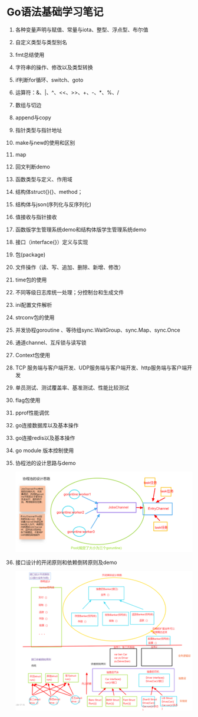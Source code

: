 # Go语法基础学习笔记

1. 各种变量声明与赋值、常量与iota、整型、浮点型、布尔值

2. 自定义类型与类型别名

3. fmt总结使用

4. 字符串的操作、修改以及类型转换

5. if判断for循环、switch、goto

6. 运算符：&、|、^、<<、>>、+、-、*、%、/

7. 数组与切边

8. append与copy

9. 指针类型与指针地址

10. make与new的使用和区别

11. map

12. 回文判断demo

13. 函数类型与定义、作用域

14. 结构体struct{}{}、method；

15. 结构体与json(序列化与反序列化)

16. 值接收与指针接收

17. 函数版学生管理系统demo和结构体版学生管理系统demo

18. 接口（interface{}）定义与实现

19. 包(package)

20. 文件操作（读、写、追加、删除、新增、修改）

21. time包的使用

22. 不同等级日志库统一处理；分控制台和生成文件

23. ini配置文件解析

24. strconv包的使用

25. 并发协程goroutine 、等待组sync.WaitGroup、sync.Map、sync.Once

26. 通道channel、互斥锁与读写锁

27. Context包使用

28. TCP 服务端与客户端开发、UDP服务端与客户端开发、http服务端与客户端开发

29. 单员测试、测试覆盖率、基准测试、性能比较测试

30. flag包使用

31. pprof性能调优

32. go连接数据库以及基本操作

33. go连接redis以及基本操作

34. go module 版本控制使用

35. 协程池的设计思路与demo

    ![image-20200603214104658](images/image-20200603214104658.png)

36. 接口设计的开闭原则和依赖倒转原则及demo

    

    ![image-20200630211758004](images/image-20200630211758004.png)